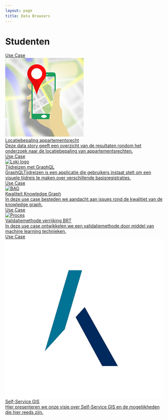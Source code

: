 ```yaml
---
layout: page
title: Data Browsers
---
```


# Studenten

<div class="cards-wrapper">
  <a href="/cases/locatiebepaling_appartementsrecht">
    <div class="card">
      <div class="card-type">Use Case</div>
      <img class="card-image" src="/assets/images/locatiebepaling.jpg" alt="BAG terugmeldingen">
      <div class="card-title">Locatiebepaling appartementsrecht</div>
      <div class="card-description">Deze data story geeft een overzicht van de resultaten rondom het onderzoek naar de locatiebepaling van appartementsrechten.  </div>
    </div>
  </a>
    <a href="/cases/graphqltijdreizen">
    <div class="card">
      <div class="card-type">Use Case</div>
      <img class="card-image" src="/assets/images/graphql-logo.png" alt="Loki logo">
      <div class="card-title">Tijdreizen met GraphQL</div>
      <div class="card-description">GraphQLTijdreizen is een applicatie die gebruikers instaat stelt om een visuele tijdreis te maken over verschillende basisregistraties.</div>
    </div>
  </a> 
   <a href="/cases/kganalyse">
    <div class="card">
      <div class="card-type">Use Case</div>
      <img class="card-image" src="/assets/images/knowledge_graph.png" alt="BAG">
      <div class="card-title">Kwaliteit Knowledge Graph</div>
      <div class="card-description">In deze use case besteden we aandacht aan issues rond de kwalitiet van de knowledge graph.</div>
    </div>
  </a>
    <a href="/cases/validatiemethode">
    <div class="card">
      <div class="card-type">Use Case</div>
      <img class="card-image" src="/assets/images/brt-ld.png" alt="Proces">
      <div class="card-title">Validatiemethode verrijking BRT</div>
      <div class="card-description">In deze use case ontwikkelen we een validatiemethode door middel van machine learning technieken.</div>
    </div>
  </a>
  <a href="/cases/selfservice_dutch">
    <div class="card">
      <div class="card-type">Use Case</div>
      <img class="card-image" src="/assets/images/kadaster-logo.png" alt="Kadaster logo">
      <div class="card-title">Self-Service GIS</div>
      <div class="card-description">Hier presenteren we onze visie over Self-Service GIS en de mogelijkheden die hier reeds zijn.</div>
    </div>
  </a>
</div>